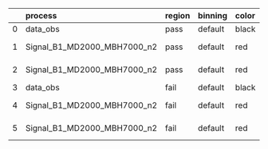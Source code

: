 |    | process                     | region   | binning   | color   | process_type   |   scale | variation   | source_filename                                                          | source_histname   | alias                           | title     |   combine_idx |     lnN |   shapes | syst_type   |   direction |   variation_alias |
|---:|:----------------------------|:---------|:----------|:--------|:---------------|--------:|:------------|:-------------------------------------------------------------------------|:------------------|:--------------------------------|:----------|--------------:|--------:|---------:|:------------|------------:|------------------:|
|  0 | data_obs                    | pass     | default   | black   | DATA           |       1 | nominal     | ./histograms_for_2DAlphabet_v14//BH_Data_train_B1_MD2000_MBH7000_n2.root | hpass             | Data_train_B1_MD2000_MBH7000_n2 | Data      |           nan | nan     |      nan | nan         |         nan |               nan |
|  1 | Signal_B1_MD2000_MBH7000_n2 | pass     | default   | red     | SIGNAL         |       1 | lumi        | ./histograms_for_2DAlphabet_v14//BH_Signal_B1_MD2000_MBH7000_n2.root     | hpass             | Signal_B1_MD2000_MBH7000_n2     | BH signal |           nan |   1.016 |      nan | lnN         |         nan |               nan |
|  2 | Signal_B1_MD2000_MBH7000_n2 | pass     | default   | red     | SIGNAL         |       1 | nominal     | ./histograms_for_2DAlphabet_v14//BH_Signal_B1_MD2000_MBH7000_n2.root     | hpass             | Signal_B1_MD2000_MBH7000_n2     | BH signal |           nan | nan     |      nan | nan         |         nan |               nan |
|  3 | data_obs                    | fail     | default   | black   | DATA           |       1 | nominal     | ./histograms_for_2DAlphabet_v14//BH_Data_train_B1_MD2000_MBH7000_n2.root | hfail             | Data_train_B1_MD2000_MBH7000_n2 | Data      |           nan | nan     |      nan | nan         |         nan |               nan |
|  4 | Signal_B1_MD2000_MBH7000_n2 | fail     | default   | red     | SIGNAL         |       1 | lumi        | ./histograms_for_2DAlphabet_v14//BH_Signal_B1_MD2000_MBH7000_n2.root     | hfail             | Signal_B1_MD2000_MBH7000_n2     | BH signal |           nan |   1.016 |      nan | lnN         |         nan |               nan |
|  5 | Signal_B1_MD2000_MBH7000_n2 | fail     | default   | red     | SIGNAL         |       1 | nominal     | ./histograms_for_2DAlphabet_v14//BH_Signal_B1_MD2000_MBH7000_n2.root     | hfail             | Signal_B1_MD2000_MBH7000_n2     | BH signal |           nan | nan     |      nan | nan         |         nan |               nan |